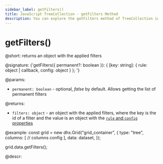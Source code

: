 ```yaml
---
sidebar_label: getFilters()
title: JavaScript TreeCollection - getFilters Method 
description: You can explore the getFilters method of TreeCollection in the documentation of the DHTMLX JavaScript UI library. Browse developer guides and API reference, try out code examples and live demos, and download a free 30-day evaluation version of DHTMLX Suite.
---
```


# getFilters()

@short: returns an object with the applied filters 

@signature: {'getFilters({ permanent?: boolean }): { [key: string]: { rule: object | callback, config: object } }; '}

@params: 

- `permanent: boolean` - optional, <i>false</i> by default. Allows getting the list of permanent filters

@returns:
- `filters: object` - an object with the applied filters, where the key is the id of a filter and the value is an object with the [`rule` and `config` properties](tree_collection/api/treecollection_filter_method.md)

@example:
const grid = new dhx.Grid("grid_container", {
    type: "tree",
    columns: [
        // columns config
    ],
    data: dataset,
});

grid.data.getFilters();

@descr:
